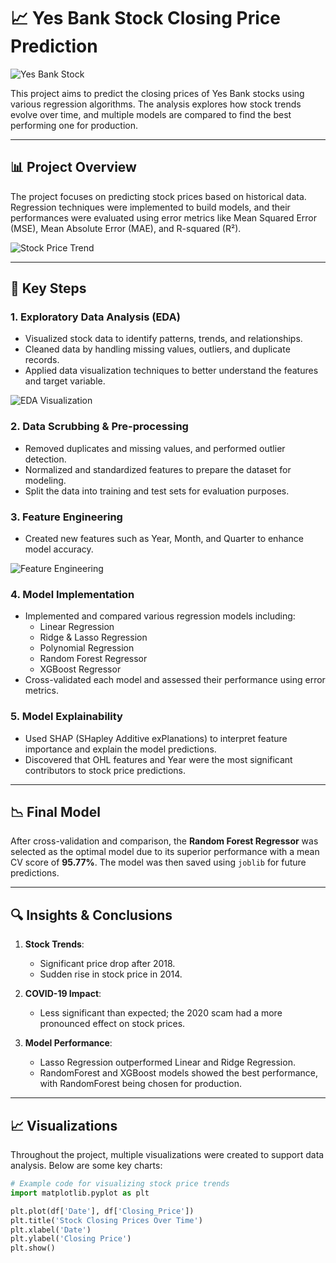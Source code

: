 # 📈 Yes Bank Stock Closing Price Prediction

![Yes Bank Stock](https://github.com/your-profile/Yes-Bank-Stock-Closing-Price-Prediction/image-link.jpg)

This project aims to predict the closing prices of Yes Bank stocks using various regression algorithms. The analysis explores how stock trends evolve over time, and multiple models are compared to find the best performing one for production.

---

## 📊 Project Overview

The project focuses on predicting stock prices based on historical data. Regression techniques were implemented to build models, and their performances were evaluated using error metrics like Mean Squared Error (MSE), Mean Absolute Error (MAE), and R-squared (R²).

![Stock Price Trend](https://github.com/your-profile/Yes-Bank-Stock-Closing-Price-Prediction/another-image-link.jpg)

---

## 📝 Key Steps

### 1. **Exploratory Data Analysis (EDA)**
- Visualized stock data to identify patterns, trends, and relationships.
- Cleaned data by handling missing values, outliers, and duplicate records.
- Applied data visualization techniques to better understand the features and target variable.
  
![EDA Visualization](https://github.com/your-profile/Yes-Bank-Stock-Closing-Price-Prediction/eda-image-link.jpg)

### 2. **Data Scrubbing & Pre-processing**
- Removed duplicates and missing values, and performed outlier detection.
- Normalized and standardized features to prepare the dataset for modeling.
- Split the data into training and test sets for evaluation purposes.

### 3. **Feature Engineering**
- Created new features such as Year, Month, and Quarter to enhance model accuracy.
  
![Feature Engineering](https://github.com/your-profile/Yes-Bank-Stock-Closing-Price-Prediction/feature-engineering-image-link.jpg)

### 4. **Model Implementation**
- Implemented and compared various regression models including:
  - Linear Regression
  - Ridge & Lasso Regression
  - Polynomial Regression
  - Random Forest Regressor
  - XGBoost Regressor
- Cross-validated each model and assessed their performance using error metrics.

### 5. **Model Explainability**
- Used SHAP (SHapley Additive exPlanations) to interpret feature importance and explain the model predictions.
- Discovered that OHL features and Year were the most significant contributors to stock price predictions.

---

## 📉 Final Model

After cross-validation and comparison, the **Random Forest Regressor** was selected as the optimal model due to its superior performance with a mean CV score of **95.77%**. The model was then saved using `joblib` for future predictions.

---

## 🔍 Insights & Conclusions

1. **Stock Trends**:
   - Significant price drop after 2018.
   - Sudden rise in stock price in 2014.
   
2. **COVID-19 Impact**: 
   - Less significant than expected; the 2020 scam had a more pronounced effect on stock prices.
   
3. **Model Performance**:
   - Lasso Regression outperformed Linear and Ridge Regression.
   - RandomForest and XGBoost models showed the best performance, with RandomForest being chosen for production.

---

## 📈 Visualizations

Throughout the project, multiple visualizations were created to support data analysis. Below are some key charts:

```python
# Example code for visualizing stock price trends
import matplotlib.pyplot as plt

plt.plot(df['Date'], df['Closing_Price'])
plt.title('Stock Closing Prices Over Time')
plt.xlabel('Date')
plt.ylabel('Closing Price')
plt.show()
